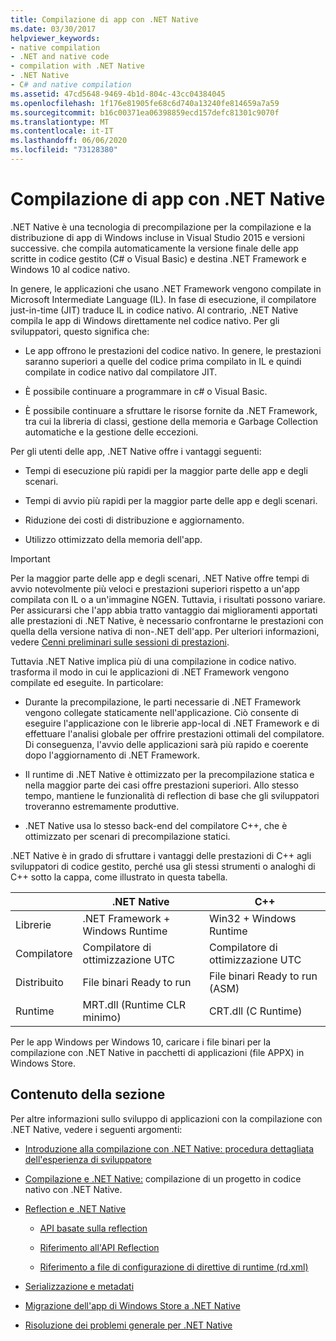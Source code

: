 ```yaml
---
title: Compilazione di app con .NET Native
ms.date: 03/30/2017
helpviewer_keywords:
- native compilation
- .NET and native code
- compilation with .NET Native
- .NET Native
- C# and native compilation
ms.assetid: 47cd5648-9469-4b1d-804c-43cc04384045
ms.openlocfilehash: 1f176e81905fe68c6d740a13240fe814659a7a59
ms.sourcegitcommit: b16c00371ea06398859ecd157defc81301c9070f
ms.translationtype: MT
ms.contentlocale: it-IT
ms.lasthandoff: 06/06/2020
ms.locfileid: "73128380"
---
```

# <a name="compiling-apps-with-net-native"></a>Compilazione di app con .NET Native

.NET Native è una tecnologia di precompilazione per la compilazione e la distribuzione di app di Windows incluse in Visual Studio 2015 e versioni successive. che compila automaticamente la versione finale delle app scritte in codice gestito (C# o Visual Basic) e destina .NET Framework e Windows 10 al codice nativo.

In genere, le applicazioni che usano .NET Framework vengono compilate in Microsoft Intermediate Language (IL). In fase di esecuzione, il compilatore just-in-time (JIT) traduce IL in codice nativo. Al contrario, .NET Native compila le app di Windows direttamente nel codice nativo. Per gli sviluppatori, questo significa che:

- Le app offrono le prestazioni del codice nativo. In genere, le prestazioni saranno superiori a quelle del codice prima compilato in IL e quindi compilate in codice nativo dal compilatore JIT.

- È possibile continuare a programmare in c# o Visual Basic.

- È possibile continuare a sfruttare le risorse fornite da .NET Framework, tra cui la libreria di classi, gestione della memoria e Garbage Collection automatiche e la gestione delle eccezioni.

Per gli utenti delle app, .NET Native offre i vantaggi seguenti:

- Tempi di esecuzione più rapidi per la maggior parte delle app e degli scenari.

- Tempi di avvio più rapidi per la maggior parte delle app e degli scenari.

- Riduzione dei costi di distribuzione e aggiornamento.

- Utilizzo ottimizzato della memoria dell'app.

> [!IMPORTANT]
> Per la maggior parte delle app e degli scenari, .NET Native offre tempi di avvio notevolmente più veloci e prestazioni superiori rispetto a un'app compilata con IL o a un'immagine NGEN. Tuttavia, i risultati possono variare. Per assicurarsi che l'app abbia tratto vantaggio dai miglioramenti apportati alle prestazioni di .NET Native, è necessario confrontarne le prestazioni con quella della versione nativa di non-.NET dell'app. Per ulteriori informazioni, vedere [Cenni preliminari sulle sessioni di prestazioni](https://docs.microsoft.com/visualstudio/profiling/performance-session-overview).

Tuttavia .NET Native implica più di una compilazione in codice nativo. trasforma il modo in cui le applicazioni di .NET Framework vengono compilate ed eseguite. In particolare:

- Durante la precompilazione, le parti necessarie di .NET Framework vengono collegate staticamente nell'applicazione. Ciò consente di eseguire l'applicazione con le librerie app-local di .NET Framework e di effettuare l'analisi globale per offrire prestazioni ottimali del compilatore. Di conseguenza, l'avvio delle applicazioni sarà più rapido e coerente dopo l'aggiornamento di .NET Framework.

- Il runtime di .NET Native è ottimizzato per la precompilazione statica e nella maggior parte dei casi offre prestazioni superiori. Allo stesso tempo, mantiene le funzionalità di reflection di base che gli sviluppatori troveranno estremamente produttive.

- .NET Native usa lo stesso back-end del compilatore C++, che è ottimizzato per scenari di precompilazione statici.

.NET Native è in grado di sfruttare i vantaggi delle prestazioni di C++ agli sviluppatori di codice gestito, perché usa gli stessi strumenti o analoghi di C++ sotto la cappa, come illustrato in questa tabella.

||.NET Native|C++|
|-|----------------------------------------------------------------|-----------|
|Librerie|.NET Framework + Windows Runtime|Win32 + Windows Runtime|
|Compilatore|Compilatore di ottimizzazione UTC|Compilatore di ottimizzazione UTC|
|Distribuito|File binari Ready to run|File binari Ready to run (ASM)|
|Runtime|MRT.dll (Runtime CLR minimo)|CRT.dll (C Runtime)|

Per le app Windows per Windows 10, caricare i file binari per la compilazione con .NET Native in pacchetti di applicazioni (file APPX) in Windows Store.

## <a name="in-this-section"></a>Contenuto della sezione

Per altre informazioni sullo sviluppo di applicazioni con la compilazione con .NET Native, vedere i seguenti argomenti:

- [Introduzione alla compilazione con .NET Native: procedura dettagliata dell'esperienza di sviluppatore](getting-started-with-net-native.md)

- [Compilazione e .NET Native:](net-native-and-compilation.md) compilazione di un progetto in codice nativo con .NET Native.

- [Reflection e .NET Native](reflection-and-net-native.md)

  - [API basate sulla reflection](apis-that-rely-on-reflection.md)

  - [Riferimento all'API Reflection](net-native-reflection-api-reference.md)

  - [Riferimento a file di configurazione di direttive di runtime (rd.xml)](runtime-directives-rd-xml-configuration-file-reference.md)

- [Serializzazione e metadati](serialization-and-metadata.md)

- [Migrazione dell'app di Windows Store a .NET Native](migrating-your-windows-store-app-to-net-native.md)

- [Risoluzione dei problemi generale per .NET Native](net-native-general-troubleshooting.md)
